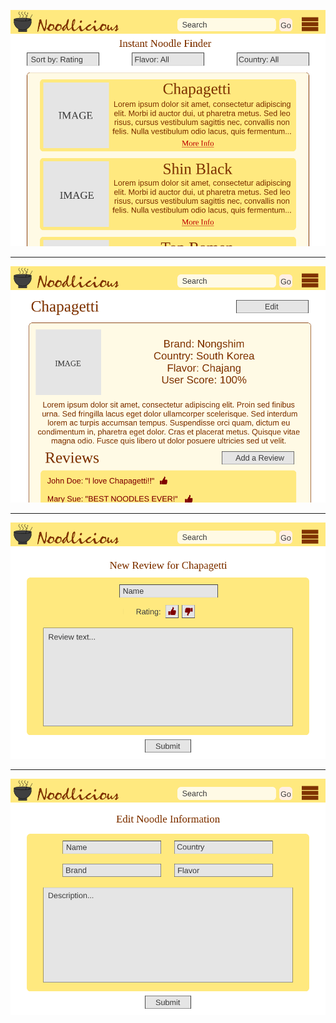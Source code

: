 ![Home Page](/Assets/NoodliciousWireFrame1.png)

-------------

![Read A Review](/Assets/Noodlicious_Detail.png)

-------------

![Write A Review](/Assets/Noodlicious_Review.png)

-------------

![Edit Noodle Information](/Assets/Noodlicious_Edit.png)
